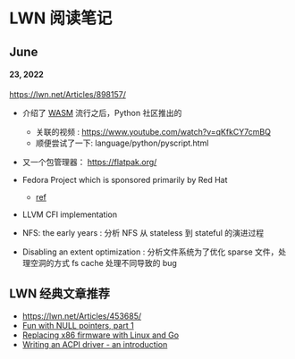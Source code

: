 # LWN 阅读笔记

## June

#### 23, 2022
https://lwn.net/Articles/898157/

- 介绍了 [WASM](https://webassembly.org/getting-started/developers-guide/) 流行之后，Python 社区推出的
  - 关联的视频 : https://www.youtube.com/watch?v=qKfkCY7cmBQ
  - 顺便尝试了一下: language/python/pyscript.html
- 又一个包管理器： https://flatpak.org/
- Fedora Project which is sponsored primarily by Red Hat
  - [ref](https://en.wikipedia.org/wiki/Fedora_Linux)

- LLVM CFI implementation
- NFS: the early years : 分析 NFS 从 stateless 到 stateful 的演进过程
- Disabling an extent optimization : 分析文件系统为了优化 sparse 文件，处理空洞的方式 fs cache 处理不同导致的 bug

## LWN 经典文章推荐

- https://lwn.net/Articles/453685/
- [Fun with NULL pointers, part 1](https://lwn.net/Articles/342330/)
- [Replacing x86 firmware with Linux and Go](https://lwn.net/Articles/738649/)
- [Writing an ACPI driver - an introduction](https://lwn.net/Articles/367630/)
